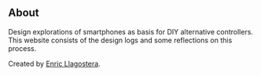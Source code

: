 ## About

Design explorations of smartphones as basis for DIY alternative controllers. This website consists of the design logs and some reflections on this process.

Created by [Enric Llagostera](http;?/enric.llagostera.com.br).

